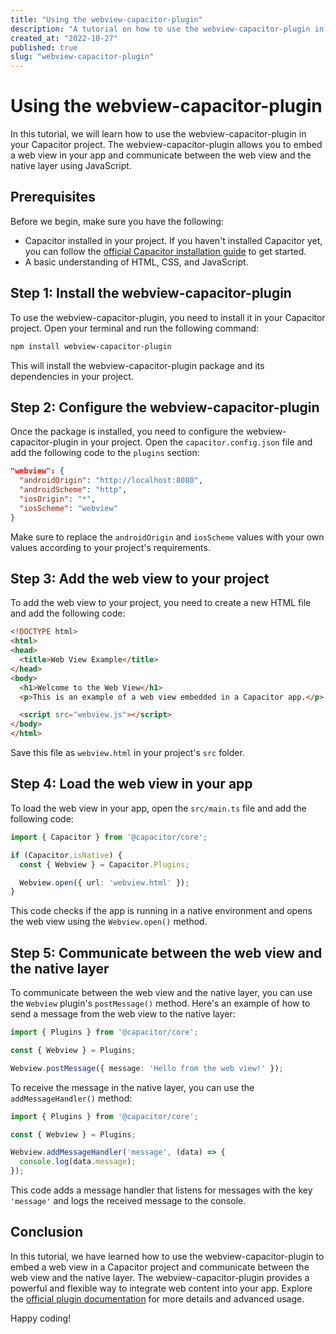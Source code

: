 ```yaml
---
title: "Using the webview-capacitor-plugin"
description: "A tutorial on how to use the webview-capacitor-plugin in your Capacitor project"
created_at: "2022-10-27"
published: true
slug: "webview-capacitor-plugin"
---
```


# Using the webview-capacitor-plugin

In this tutorial, we will learn how to use the webview-capacitor-plugin in your Capacitor project. The webview-capacitor-plugin allows you to embed a web view in your app and communicate between the web view and the native layer using JavaScript.

## Prerequisites

Before we begin, make sure you have the following:

- Capacitor installed in your project. If you haven't installed Capacitor yet, you can follow the [official Capacitor installation guide](https://capacitorjs.com/docs/getting-started) to get started.
- A basic understanding of HTML, CSS, and JavaScript.

## Step 1: Install the webview-capacitor-plugin

To use the webview-capacitor-plugin, you need to install it in your Capacitor project. Open your terminal and run the following command:

```bash
npm install webview-capacitor-plugin
```

This will install the webview-capacitor-plugin package and its dependencies in your project.

## Step 2: Configure the webview-capacitor-plugin

Once the package is installed, you need to configure the webview-capacitor-plugin in your project. Open the `capacitor.config.json` file and add the following code to the `plugins` section:

```json
"webview": {
  "androidOrigin": "http://localhost:8080",
  "androidScheme": "http",
  "iosOrigin": "*",
  "iosScheme": "webview"
}
```

Make sure to replace the `androidOrigin` and `iosScheme` values with your own values according to your project's requirements.

## Step 3: Add the web view to your project

To add the web view to your project, you need to create a new HTML file and add the following code:

```html
<!DOCTYPE html>
<html>
<head>
  <title>Web View Example</title>
</head>
<body>
  <h1>Welcome to the Web View</h1>
  <p>This is an example of a web view embedded in a Capacitor app.</p>

  <script src="webview.js"></script>
</body>
</html>
```

Save this file as `webview.html` in your project's `src` folder.

## Step 4: Load the web view in your app

To load the web view in your app, open the `src/main.ts` file and add the following code:

```ts
import { Capacitor } from '@capacitor/core';

if (Capacitor.isNative) {
  const { Webview } = Capacitor.Plugins;

  Webview.open({ url: 'webview.html' });
}
```

This code checks if the app is running in a native environment and opens the web view using the `Webview.open()` method.

## Step 5: Communicate between the web view and the native layer

To communicate between the web view and the native layer, you can use the `Webview` plugin's `postMessage()` method. Here's an example of how to send a message from the web view to the native layer:

```ts
import { Plugins } from '@capacitor/core';

const { Webview } = Plugins;

Webview.postMessage({ message: 'Hello from the web view!' });
```

To receive the message in the native layer, you can use the `addMessageHandler()` method:

```ts
import { Plugins } from '@capacitor/core';

const { Webview } = Plugins;

Webview.addMessageHandler('message', (data) => {
  console.log(data.message);
});
```

This code adds a message handler that listens for messages with the key `'message'` and logs the received message to the console.

## Conclusion

In this tutorial, we have learned how to use the webview-capacitor-plugin to embed a web view in a Capacitor project and communicate between the web view and the native layer. The webview-capacitor-plugin provides a powerful and flexible way to integrate web content into your app. Explore the [official plugin documentation](https://github.com/capacitor-community/webview) for more details and advanced usage.

Happy coding!